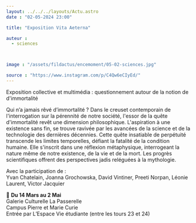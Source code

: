 ```yaml
---
layout: ../../../layouts/Actu.astro
date : "02-05-2024 23:00"

title: "Exposition Vita Aeterna"

auteur :
  - sciences 



image : "/assets/fildactus/encemoment/05-02-sciences.jpg"

source : "https://www.instagram.com/p/C4Qw6eCIyEd/"
---
```


Exposition collective et multimédia : questionnement autour de la notion de d'immortalité

Qui n’a jamais rêvé d’immortalité ? Dans le creuset contemporain de l'interrogation sur la pérennité de notre société, l'essor de la quête d'immortalité revêt une dimension philosophique. L'aspiration à une existence sans fin, se trouve ravivée par les avancées de la science et de la technologie des dernières décennies. Cette quête insatiable de perpétuité transcende les limites temporelles, défiant la fatalité de la condition humaine. Elle s'inscrit dans une réflexion métaphysique, interrogeant la nature même de notre existence, de la vie et de la mort. Les progrès scientifiques offrent des perspectives jadis reléguées à la mythologie.

Avec la participation de :  
Yvan Chatelain, Joanna Grochowska, David Vintiner, Preeti Norpan, Léonie Laurent, Victor Jacquier

📍 __Du 14 Mars au 2 Mai__  
Galerie Culturelle La Passerelle  
Campus Pierre et Marie Curie  
Entrée par L’Espace Vie étudiante (entre les tours 23 et 24)